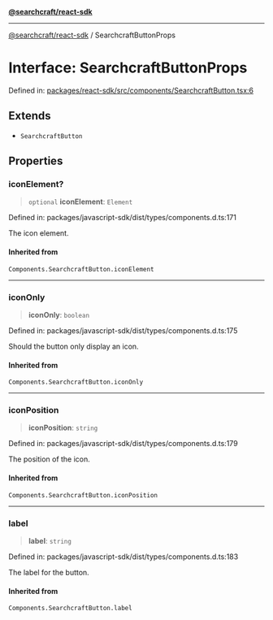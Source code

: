 [**@searchcraft/react-sdk**](../README.md)

***

[@searchcraft/react-sdk](../globals.md) / SearchcraftButtonProps

# Interface: SearchcraftButtonProps

Defined in: [packages/react-sdk/src/components/SearchcraftButton.tsx:6](https://bitbucket.org/madebychalk/searchcraft-javascript-sdks/src/13d0fd25669057ec4d2ef62d1e5c7048e667a0f0/packages/react-sdk/src/components/SearchcraftButton.tsx#lines-6)

## Extends

- `SearchcraftButton`

## Properties

### iconElement?

> `optional` **iconElement**: `Element`

Defined in: packages/javascript-sdk/dist/types/components.d.ts:171

The icon element.

#### Inherited from

`Components.SearchcraftButton.iconElement`

***

### iconOnly

> **iconOnly**: `boolean`

Defined in: packages/javascript-sdk/dist/types/components.d.ts:175

Should the button only display an icon.

#### Inherited from

`Components.SearchcraftButton.iconOnly`

***

### iconPosition

> **iconPosition**: `string`

Defined in: packages/javascript-sdk/dist/types/components.d.ts:179

The position of the icon.

#### Inherited from

`Components.SearchcraftButton.iconPosition`

***

### label

> **label**: `string`

Defined in: packages/javascript-sdk/dist/types/components.d.ts:183

The label for the button.

#### Inherited from

`Components.SearchcraftButton.label`
